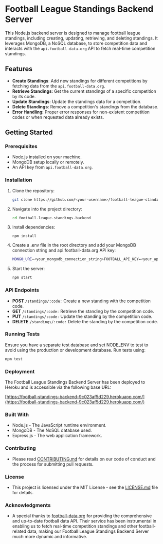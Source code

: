 # Football League Standings Backend Server

This Node.js backend server is designed to manage football league standings, including creating, updating, retrieving, and deleting standings. It leverages MongoDB, a NoSQL database, to store competition data and interacts with the `api.football-data.org` API to fetch real-time competition standings.

## Features

- **Create Standings**: Add new standings for different competitions by fetching data from the `api.football-data.org`.
- **Retrieve Standings**: Get the current standings of a specific competition by its code.
- **Update Standings**: Update the standings data for a competition.
- **Delete Standings**: Remove a competition's standings from the database.
- **Error Handling**: Proper error responses for non-existent competition codes or when requested data already exists.

## Getting Started

### Prerequisites

- Node.js installed on your machine.
- MongoDB setup locally or remotely.
- An API key from `api.football-data.org`.

### Installation

1. Clone the repository:

    ```bash
    git clone https://github.com/<your-username>/football-league-standings-backend.git
    ```

2. Navigate into the project directory:
    ```bash
    cd football-league-standings-backend
    ```

3. Install dependencies:
    ```baash
    npm install
    ```

4. Create a .env file in the root directory and add your MongoDB connection string and api.football-data.org API key:
    ```bash
    MONGO_URI=<your_mongodb_connection_string>FOOTBALL_API_KEY=<your_api_football_data_org_key>
    ```
5. Start the server:
    ```bash
    npm start
    ```

### API Endpoints
- **POST** `/standings/:code:` Create a new standing with the competition code.
- **GET** `/standings/:code:` Retrieve the standing by the competition code.
- **PUT** `/standings/:code:` Update the standing by the competition code.
- **DELETE** `/standings/:code:` Delete the standing by the competition code.

### Running Tests
Ensure you have a separate test database and set NODE_ENV to test to avoid using the production or development database. Run tests using:
```bash
npm test
```

### Deployment
The Football League Standings Backend Server has been deployed to Heroku and is accessible via the following base URL:

[https://football-standings-backend-9c023af5d229.herokuapp.com/](https://football-standings-backend-9c023af5d229.herokuapp.com/)

### Built With
- Node.js - The JavaScript runtime environment.
- MongoDB - The NoSQL database used.
- Express.js - The web application framework.

### Contributing
- Please read [CONTRIBUTING.md](./CONTRIBUTING.md) for details on our code of conduct and the process for submitting pull requests.

### License
- This project is licensed under the MIT License - see the [LICENSE.md](./LICENSE.md) file for details.

### Acknowledgments
- A special thanks to [football-data.org](https://www.football-data.org/) for providing the comprehensive and up-to-date football data API. Their service has been instrumental in enabling us to fetch real-time competition standings and other football-related data, making our Football League Standings Backend Server much more dynamic and informative.